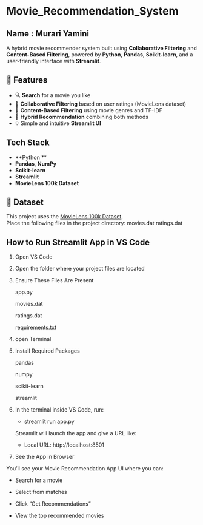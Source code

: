 # Movie_Recommendation_System

## Name : Murari Yamini

A hybrid movie recommender system built using **Collaborative Filtering** and **Content-Based Filtering**, powered by **Python**, **Pandas**, **Scikit-learn**, and a user-friendly interface with **Streamlit**.


## 📌 Features

- 🔍 **Search** for a movie you like
- 🤝 **Collaborative Filtering** based on user ratings (MovieLens dataset)
- 🧠 **Content-Based Filtering** using movie genres and TF-IDF
- 🔗 **Hybrid Recommendation** combining both methods
- 💡 Simple and intuitive **Streamlit UI**

## Tech Stack

- **Python **
- **Pandas**, **NumPy**
- **Scikit-learn**
- **Streamlit**
- **MovieLens 100k Dataset**


## 📂 Dataset

This project uses the [MovieLens 100k Dataset](https://grouplens.org/datasets/movielens/100k/).  
Place the following files in the project directory:
movies.dat
ratings.dat

## How to Run Streamlit App in VS Code

 1. Open VS Code

 2. Open the folder where your project files are located

 3. Ensure These Files Are Present

    app.py

    movies.dat

    ratings.dat

    requirements.txt

4. open Terminal

5. Install Required Packages

    pandas

    numpy

    scikit-learn
  
    streamlit

6. In the terminal inside VS Code, run:

     -  streamlit run app.py

   Streamlit will launch the app and give a URL like:
   
     - Local URL: http://localhost:8501

7. See the App in Browser

You’ll see your Movie Recommendation App UI where you can:

  - Search for a movie

  - Select from matches

  - Click “Get Recommendations”

  - View the top recommended movies 
